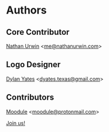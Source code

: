# Authors

## Core Contributor

[Nathan Urwin](https://github.com/NathanUrwin) &lt;me@nathanurwin.com&gt;

## Logo Designer

[Dylan Yates](https://github.com/dylantyates) &lt;dyates.texas@gmail.com&gt;

## Contributors

[Moodule](https://github.com/moodule) &lt;moodule@protonmail.com&gt;

[Join us!](CONTRIBUTING.md)
